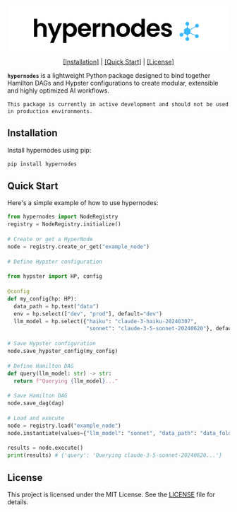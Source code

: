 <div align="center"><picture>
  <source media="(prefers-color-scheme: dark)" srcset="assets/dark_background_logo.svg">
  <img alt="hypernodes" src="assets/light_background_logo.svg" width=700">
</picture></div>

<p align="center">
  <a href="#installation">[Installation]</a> |
  <a href="#quick-start">[Quick Start]</a> |
  <a href="#license">[License]</a>
</p>

**`hypernodes`** is a lightweight Python package designed to bind together Hamilton DAGs and Hypster configurations to create modular, extensible and highly optimized AI workflows.

```{warning}
This package is currently in active development and should not be used in production environments.
```

## Installation

Install hypernodes using pip:

```bash
pip install hypernodes
```

## Quick Start

Here's a simple example of how to use hypernodes:

```python
from hypernodes import NodeRegistry
registry = NodeRegistry.initialize()

# Create or get a HyperNode
node = registry.create_or_get("example_node")

# Define Hypster configuration

from hypster import HP, config

@config
def my_config(hp: HP):
  data_path = hp.text("data")
  env = hp.select(["dev", "prod"], default="dev")
  llm_model = hp.select({"haiku": "claude-3-haiku-20240307",
                         "sonnet": "claude-3-5-sonnet-20240620"}, default="haiku")

# Save Hypster configuration
node.save_hypster_config(my_config)

# Define Hamilton DAG
def query(llm_model: str) -> str:
  return f"Querying {llm_model}..."

# Save Hamilton DAG
node.save_dag(dag)

# Load and execute
node = registry.load("example_node")
node.instantiate(values={"llm_model": "sonnet", "data_path": "data_folder"})

results = node.execute()
print(results) # {'query': 'Querying claude-3-5-sonnet-20240620...'}
```

## License

This project is licensed under the MIT License. See the [LICENSE](LICENSE) file for details.